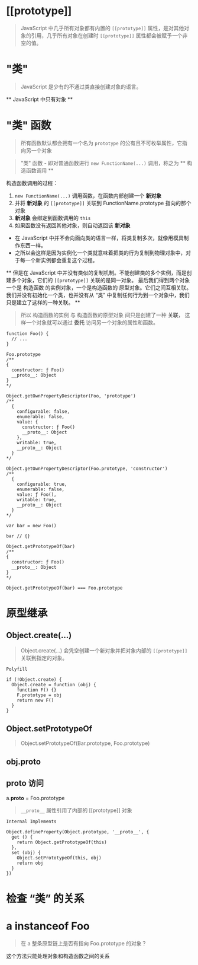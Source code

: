 
# [[prototype]]

> JavaScript 中几乎所有对象都有内置的 `[[prototype]]` 属性，是对其他对象的引用，几乎所有对象在创建时 `[[prototype]]` 属性都会被赋予一个非空的值。

# "类"

> JavaScript 是少有的不通过类直接创建对象的语言。

** JavaScript 中只有对象 **

# "类" 函数

> 所有函数默认都会拥有一个名为 `prototype` 的公有且不可枚举属性，它指向另一个对象

> "类" 函数 - 即对普通函数进行 `new FunctionName(...)` 调用，称之为 ** 构造函数调用 **

构造函数调用的过程：

1. `new FunctionName(...)` 调用函数，在函数内部创建一个 **新对象**
2. 并将 **新对象** 的 `[[prototype]]` 关联到 FunctionName.prototype 指向的那个对象
3. **新对象** 会绑定到函数调用的 `this`
4. 如果函数没有返回其他对象，则自动返回该 **新对象**

+ 在 JavaScript 中并不会向面向类的语言一样，将类复制多次，就像用模具制作东西一样。
+ 之所以会这样是因为实例化一个类就意味着把类的行为复制到物理对象中，对于每一个新实例都会重复这个过程。

**
但是在 JavaScript 中并没有类似的复制机制。不能创建类的多个实例，而是创建多个对象，它们的 `[[prototype]]` 关联的是同一对象。
最后我们得到两个对象 一个是 构造函数 的实例对象，一个是构造函数的 原型对象。它们之间互相关联。
我们并没有初始化一个类，也并没有从 “类” 中复制任何行为到一个对象中，我们只是建立了这样的一种关联。
**

> 所以 构造函数的实例 与 构造函数的原型对象 间只是创建了一种 **关联**， 这样一个对象就可以通过 **委托** 访问另一个对象的属性和函数。

```
function Foo() {
  // ...
}

Foo.prototype
/**
{
  constructor: ƒ Foo()
  __proto__: Object
}
*/

Object.getOwnPropertyDescriptor(Foo, 'prototype')
/**
  {
    configurable: false,
    enumerable: false,
    value: {
      constructor: ƒ Foo()
      __proto__: Object
    },
    writable: true,
    __proto__: Object
  }
*/

Object.getOwnPropertyDescriptor(Foo.prototype, 'constructor')
/**
  {
    configurable: true,
    enumerable: false,
    value: ƒ Foo(),
    writable: true,
    __proto__: Object
  }
*/

var bar = new Foo()

bar // {}

Object.getPrototypeOf(bar)
/**
{
  constructor: ƒ Foo()
  __proto__: Object
}
*/

Object.getPrototypeOf(bar) === Foo.prototype
```

# 原型继承

## Object.create(...)

> Object.create(...) 会凭空创建一个新对象并把对象内部的 `[[prototype]]` 关联到指定的对象。

`Polyfill`
```
if (!Object.create) {
  Object.create = function (obj) {
    function F() {}
    F.prototype = obj
    return new F()
  }
}
```

## Object.setPrototypeOf

> Object.setPrototypeOf(Bar.prototype, Foo.prototype)

## obj.__proto__

## __proto__ 访问

a.__proto__ = Foo.prototype

> `__proto__` 属性引用了内部的 [[prototype]] 对象

`Internal Implements`
```
Object.defineProperty(Object.prototype, '__proto__', {
  get () {
    return Object.getPrototypeOf(this)
  },
  set (obj) {
    Object.setPrototypeOf(this, obj)
    return obj
  }
})
```


# 检查 “类” 的关系

# a instanceof Foo

> 在 a 整条原型链上是否有指向 Foo.prototype 的对象？

这个方法只能处理对象和构造函数之间的关系






